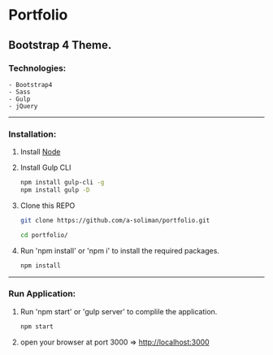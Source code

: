 # Portfolio
## Bootstrap 4 Theme.

### Technologies:
    - Bootstrap4
    - Sass
    - Gulp
    - jQuery

----
### Installation:
1. Install [Node](https://nodejs.org/en/)
1. Install Gulp CLI
    ```bash
    npm install gulp-cli -g
    npm install gulp -D
    ```
1. Clone this REPO
    ```bash
    git clone https://github.com/a-soliman/portfolio.git
    ```
    ```bash
    cd portfolio/
    ```


1. Run 'npm install' or 'npm i' to install the required packages.
    ```bash
    npm install
    ```
----
### Run Application:
1. Run 'npm start' or 'gulp server' to complile the application.

    ```bash
    npm start
    ```

1. open your browser at port 3000 => [http://localhost:3000](http://localhost:3000)

